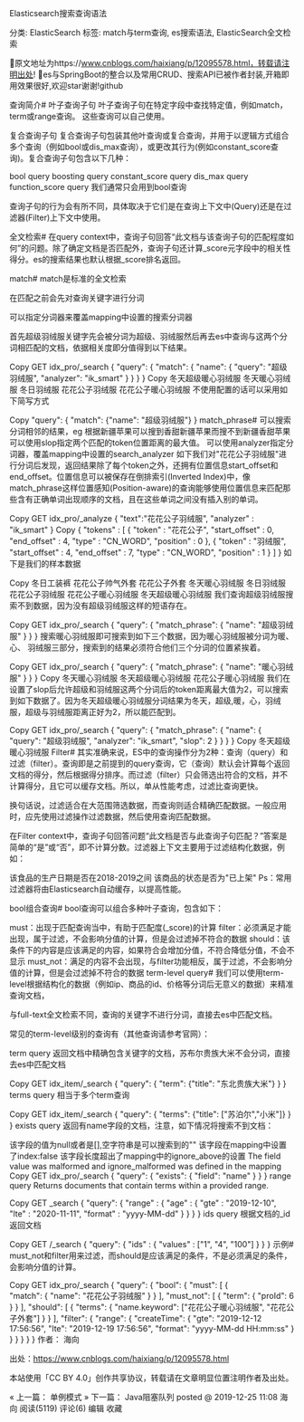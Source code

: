 Elasticsearch搜索查询语法

分类: ElasticSearch 标签: match与term查询, es搜索语法, ElasticSearch全文检索

💛原文地址为https://www.cnblogs.com/haixiang/p/12095578.html，转载请注明出处!
🍎es与SpringBoot的整合以及常用CRUD、搜索API已被作者封装,开箱即用效果很好,欢迎star谢谢!github

查询简介#
叶子查询子句
叶子查询子句在特定字段中查找特定值，例如match，term或range查询。 这些查询可以自己使用。

复合查询子句
复合查询子句包装其他叶查询或复合查询，并用于以逻辑方式组合多个查询（例如bool或dis_max查询），或更改其行为(例如constant_score查询)。复合查询子句包含以下几种：

bool query
boosting query
constant_score query
dis_max query
function_score query
我们通常只会用到bool查询

查询子句的行为会有所不同，具体取决于它们是在查询上下文中(Query)还是在过滤器(Filter)上下文中使用。

全文检索#
在query context中，查询子句回答“此文档与该查询子句的匹配程度如何”的问题。除了确定文档是否匹配外，查询子句还计算_score元字段中的相关性得分。es的搜索结果也默认根据_score排名返回。

match#
match是标准的全文检索

在匹配之前会先对查询关键字进行分词

可以指定分词器来覆盖mapping中设置的搜索分词器

首先超级羽绒服关键字先会被分词为超级、羽绒服然后再去es中查询与这两个分词相匹配的文档，依据相关度即分值得到以下结果。

Copy
GET idx_pro/_search
{
  "query": {
    "match": {
      "name": {
        "query": "超级羽绒服",
        "analyzer": "ik_smart"
      }
    }
  }
}
Copy
冬天超级暖心羽绒服 冬天暖心羽绒服 冬日羽绒服 花花公子羽绒服 花花公子暖心羽绒服
不使用配置的话可以采用如下简写方式

Copy
"query": {
  "match": {"name": "超级羽绒服"}
}
match_phrase#
可以搜索分词相邻的结果，eg 根据新疆苹果可以搜到香甜新疆苹果而搜不到新疆香甜苹果
可以使用slop指定两个匹配的token位置距离的最大值。
可以使用analyzer指定分词器，覆盖mapping中设置的search_analyzer
如下我们对"花花公子羽绒服"进行分词后发现，返回结果除了每个token之外，还拥有位置信息start_offset和end_offset。位置信息可以被保存在倒排索引(Inverted Index)中，像match_phrase这样位置感知(Position-aware)的查询能够使用位置信息来匹配那些含有正确单词出现顺序的文档，且在这些单词之间没有插入别的单词。

Copy
GET idx_pro/_analyze
{
  "text":"花花公子羽绒服",
  "analyzer" : "ik_smart"
}
Copy
{
  "tokens" : [
    {
      "token" : "花花公子",
      "start_offset" : 0,
      "end_offset" : 4,
      "type" : "CN_WORD",
      "position" : 0
    },
    {
      "token" : "羽绒服",
      "start_offset" : 4,
      "end_offset" : 7,
      "type" : "CN_WORD",
      "position" : 1
    }
  ]
}
如下是我们的样本数据

Copy
冬日工装裤 花花公子帅气外套 花花公子外套 冬天暖心羽绒服 冬日羽绒服 花花公子羽绒服 花花公子暖心羽绒服
冬天超级暖心羽绒服
我们查询超级羽绒服搜索不到数据，因为没有超级羽绒服这样的短语存在。

Copy
GET idx_pro/_search
{
  "query": {
    "match_phrase": {
      "name": "超级羽绒服"
    }
  }
}
搜索暖心羽绒服即可搜索到如下三个数据，因为暖心羽绒服被分词为暖、 心、 羽绒服三部分，搜索到的结果必须符合他们三个分词的位置紧挨着。

Copy
GET idx_pro/_search
{
  "query": {
    "match_phrase": {
      "name": "暖心羽绒服"
    }
  }
}
Copy
冬天暖心羽绒服 冬天超级暖心羽绒服 花花公子暖心羽绒服
我们在设置了slop后允许超级和羽绒服这两个分词后的token距离最大值为2，可以搜索到如下数据了。因为冬天超级暖心羽绒服分词结果为冬天，超级,暖，心，羽绒服，超级与羽绒服距离正好为2，所以能匹配到。

Copy
GET idx_pro/_search
{
  "query": {
    "match_phrase": {
      "name": {
        "query": "超级羽绒服",
        "analyzer": "ik_smart",
        "slop": 2
      }
    }
  }
}
Copy
冬天超级暖心羽绒服
Filter#
其实准确来说，ES中的查询操作分为2种：查询（query）和过滤（filter）。查询即是之前提到的query查询，它（查询）默认会计算每个返回文档的得分，然后根据得分排序。而过滤（filter）只会筛选出符合的文档，并不计算得分，且它可以缓存文档。所以，单从性能考虑，过滤比查询更快。

换句话说，过滤适合在大范围筛选数据，而查询则适合精确匹配数据。一般应用时，应先使用过滤操作过滤数据，然后使用查询匹配数据。

在Filter context中，查询子句回答问题“此文档是否与此查询子句匹配？”答案是简单的“是”或“否”，即不计算分数。过滤器上下文主要用于过滤结构化数据，例如：

该食品的生产日期是否在2018-2019之间
该商品的状态是否为"已上架"
Ps：常用过滤器将由Elasticsearch自动缓存，以提高性能。

bool组合查询#
bool查询可以组合多种叶子查询，包含如下：

must：出现于匹配查询当中，有助于匹配度(_score)的计算
filter：必须满足才能出现，属于过滤，不会影响分值的计算，但是会过滤掉不符合的数据
should：该条件下的内容是应该满足的内容，如果符合会增加分值，不符合降低分值，不会不显示
must_not：满足的内容不会出现，与filter功能相反，属于过滤，不会影响分值的计算，但是会过滤掉不符合的数据
term-level query#
我们可以使用term-level根据结构化的数据（例如ip、商品的id、价格等分词后无意义的数据）来精准查询文档，

与full-text全文检索不同，查询的关键字不进行分词，直接去es中匹配文档。

常见的term-level级别的查询有（其他查询请参考官网）：

term query
返回文档中精确包含关键字的文档，苏布尔贵族大米不会分词，直接去es中匹配文档

Copy
GET idx_item/_search
{
  "query": {
    "term": {"title": "东北贵族大米"}
  }
}
terms query
相当于多个term查询

Copy
GET idx_item/_search
{
  "query": {
    "terms": {"title": ["苏泊尔","小米"]}
  }
}
exists query
返回有name字段的文档，注意，如下情况将搜索不到文档：

该字段的值为null或者是[],空字符串是可以搜索到的""
该字段在mapping中设置了index:false
该字段长度超出了mapping中的ignore_above的设置
The field value was malformed and ignore_malformed was defined in the mapping
Copy
GET idx_pro/_search
{
  "query": {
    "exists": {
      "field": "name"
    }
  }
}
range query
Returns documents that contain terms within a provided range.

Copy
GET _search
{
    "query": {
        "range" : {
            "age" : {
                "gte" : "2019-12-10",
                "lte" : "2020-11-11",
                "format" : "yyyy-MM-dd"
            }
        }
    }
}
ids query
根据文档的_id返回文档

Copy
GET /_search
{
    "query": {
        "ids" : {
            "values" : ["1", "4", "100"]
        }
    }
}
示例#
must_not和filter用来过滤，而should是应该满足的条件，不是必须满足的条件，会影响分值的计算。

Copy
GET idx_pro/_search
{
  "query": {
    "bool": {
      "must": [
        {    
          "match": {
            "name": "花花公子羽绒服"
          }
        }
      ],
      "must_not": [
        {
          "term": {
            "proId": 6
          }
        }
      ], 
      "should": [
        {
          "terms": {
            "name.keyword": ["花花公子暖心羽绒服", "花花公子外套"]
          }
        }
      ], 
      "filter": {
        "range": {
          "createTime": {
            "gte": "2019-12-12 17:56:56",
            "lte": "2019-12-19 17:56:56",
            "format": "yyyy-MM-dd HH:mm:ss"
          }
        }
      }
    }
  }
}
作者： 海向

出处：https://www.cnblogs.com/haixiang/p/12095578.html

本站使用「CC BY 4.0」创作共享协议，转载请在文章明显位置注明作者及出处。

« 上一篇： 单例模式
» 下一篇： Java阻塞队列
posted @ 2019-12-25 11:08  海向  阅读(5119)  评论(6)  编辑  收藏
